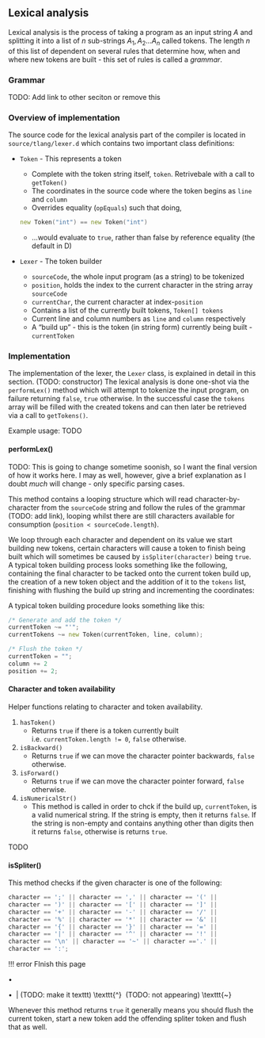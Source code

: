 ## Lexical analysis

Lexical analysis is the process of taking a program as an input string
*A* and splitting it into a list of *n* sub-strings
*A*<sub>1</sub>, *A*<sub>2</sub>…*A*<sub>*n*</sub> called tokens. The
length *n* of this list of dependent on several rules that determine
how, when and where new tokens are built - this set of rules is called a
*grammar*.

### Grammar

TODO: Add link to other seciton or remove this

### Overview of implementation

The source code for the lexical analysis part of the compiler is located
in `source/tlang/lexer.d` which contains two important class
definitions:

-   `Token` - This represents a token
    -   Complete with the token string itself, `token`. Retrivebale with
        a call to `getToken()`
    -   The coordinates in the source code where the token begins as
        `line` and `column`
    -   Overrides equality (`opEquals`) such that doing,

    ``` d
    new Token("int") == new Token("int")
    ```

    -   …would evaluate to `true`, rather than false by reference
        equality (the default in D)
-   `Lexer` - The token builder
    -   `sourceCode`, the whole input program (as a string) to be
        tokenized
    -   `position`, holds the index to the current character in the
        string array `sourceCode`
    -   `currentChar`, the current character at index-`position`
    -   Contains a list of the currently built tokens, `Token[] tokens`
    -   Current line and column numbers as `line` and `column`
        respectively
    -   A “build up” - this is the token (in string form) currently
        being built - `currentToken`

### Implementation

The implementation of the lexer, the `Lexer` class, is explained in
detail in this section. (TODO: constructor) The lexical analysis is done
one-shot via the `performLex()` method which will attempt to tokenize
the input program, on failure returning `false`, `true` otherwise. In
the successful case the `tokens` array will be filled with the created
tokens and can then later be retrieved via a call to `getTokens()`.

Example usage: TODO

#### performLex()

TODO: This is going to change sometime soonish, so I want the final
version of how it works here. I may as well, however, give a brief
explanation as I doubt *much* will change - only specific parsing cases.

This method contains a looping structure which will read
character-by-character from the `sourceCode` string and follow the rules
of the grammar (TODO: add link), looping whilst there are still
characters available for consumption (`position < sourceCode.length`).

We loop through each character and dependent on its value we start
building new tokens, certain characters will cause a token to finish
being built which will sometimes be caused by `isSpliter(character)`
being `true`. A typical token building process looks something like the
following, containing the final character to be tacked onto the current
token build up, the creation of a new token object and the addition of
it to the `tokens` list, finishing with flushing the build up string and
incrementing the coordinates:

A typical token building procedure looks something like this:

``` d
/* Generate and add the token */
currentToken ~= "'";
currentTokens ~= new Token(currentToken, line, column);

/* Flush the token */
currentToken = "";
column += 2
position += 2;
```

#### Character and token availability

Helper functions relating to character and token availability.

1.  `hasToken()`
    -   Returns `true` if there is a token currently built
        i.e. `currentToken.length != 0`, `false` otherwise.
2.  `isBackward()`
    -   Returns `true` if we can move the character pointer backwards,
        `false` otherwise.
3.  `isForward()`
    -   Returns `true` if we can move the character pointer forward,
        `false` otherwise.
4.  `isNumericalStr()`
    -   This method is called in order to chck if the build up,
        `currentToken`, is a valid numerical string. If the string is
        empty, then it returns `false`. If the string is non-empty and
        contains anything other than digits then it returns `false`,
        otherwise is returns `true`.

TODO

#### isSpliter()

This method checks if the given character is one of the following:

``` d
character == ';' || character == ',' || character == '(' || 
character == ')' || character == '[' || character == ']' || 
character == '+' || character == '-' || character == '/' || 
character == '%' || character == '*' || character == '&' || 
character == '{' || character == '}' || character == '=' || 
character == '|' || character == '^' || character == '!' || 
character == '\n' || character == '~' || character =='.' || 
character == ':';
```

!!! error FInish this page

•              

•  \| (TODO: make it texttt) \\texttt{^}  (TODO: not
appearing) \\texttt{\~}  

Whenever this method returns `true` it generally means you should flush
the current token, start a new token add the offending spliter token and
flush that as well.
